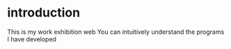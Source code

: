 # introduction

This is my work exhibition web
You can intuitively understand the programs I have developed
